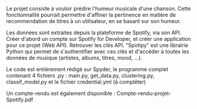 Le projet consiste à vouloir prédire l'humeur musicale d'une chanson. Cette fonctionnalité pourrait permettre d'affiner la pertinence en matière de recommendation de titres à un utilisateur, en se basant sur son humeur.

Les données sont extraites depuis la plateforme de Spotify, via son API. Créer d'abord un compte sur Spotify for Developer, et créer une application pour ce projet (Web API). Retrouver les clés API. "Spotipy" est une librairie Python qui permet de s'authentifier avec ces clés et d'accéder à toutes les données de musique (artistes, albums, titres, mood, ...).

Le code est entièrement rédigé sur Spyder, le programme complet contenant 4 fichiers .py :
main.py, get_data.py, clustering.py, classif_model.py
et le fichier credential.yml (à compléter)

Un compte-rendu est également disponible : Compte-rendu-projet-Spotify.pdf
